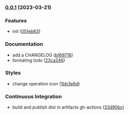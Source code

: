 ### [0.0.1](https://github.com/jee-r/directus-extension-base64/compare/051eb63e96965289e1ce7e8dfb87d7e7770c9369...v0.0.1) (2023-03-21)


### Features

* init ([051eb63](https://github.com/jee-r/directus-extension-base64/commit/051eb63e96965289e1ce7e8dfb87d7e7770c9369))


### Documentation

* add a CHANGELOG ([b169716](https://github.com/jee-r/directus-extension-base64/commit/b16971666e4f0a01d9cfa67997a96aaeceb55c67))
* formating todo ([23ca246](https://github.com/jee-r/directus-extension-base64/commit/23ca24618dd9eae299d3be21f7cabbb797739a59))


### Styles

* change operation icon ([1bb3e6d](https://github.com/jee-r/directus-extension-base64/commit/1bb3e6d77611ed7ea78bbc18095f8d7e536a4cad))


### Continuous Integration

* build and publish dist in artifacts gh-actions ([33d90bc](https://github.com/jee-r/directus-extension-base64/commit/33d90bc2f0f864547a1842d2dc345f714544c72b))

